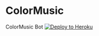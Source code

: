 # ColorMusic
ColorMusic Bot
[![Deploy to Heroku](https://www.herokucdn.com/deploy/button.png)](https://heroku.com/deploy)

